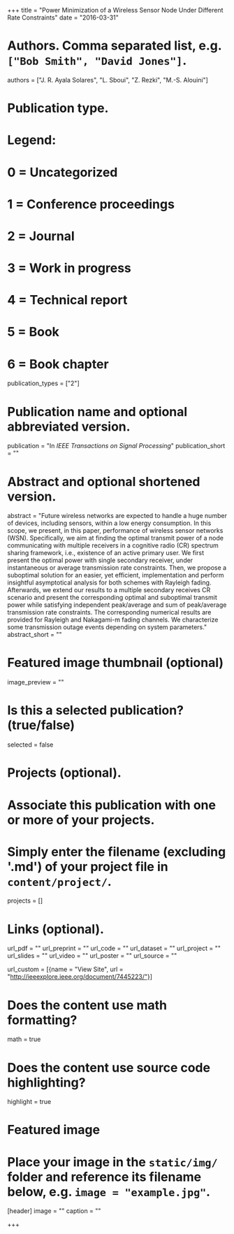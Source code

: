 +++
title = "Power Minimization of a Wireless Sensor Node Under Different Rate Constraints"
date = "2016-03-31"

# Authors. Comma separated list, e.g. `["Bob Smith", "David Jones"]`.
authors = ["J. R. Ayala Solares", "L. Sboui", "Z. Rezki", "M.-S. Alouini"]

# Publication type.
# Legend:
# 0 = Uncategorized
# 1 = Conference proceedings
# 2 = Journal
# 3 = Work in progress
# 4 = Technical report
# 5 = Book
# 6 = Book chapter
publication_types = ["2"]

# Publication name and optional abbreviated version.
publication = "In *IEEE Transactions on Signal Processing*"
publication_short = ""

# Abstract and optional shortened version.
abstract = "Future wireless networks are expected to handle a huge number of devices, including sensors, within a low energy consumption. In this scope, we present, in this paper, performance of wireless sensor networks (WSN). Specifically, we aim at finding the optimal transmit power of a node communicating with multiple receivers in a cognitive radio (CR) spectrum sharing framework, i.e., existence of an active primary user. We first present the optimal power with single secondary receiver, under instantaneous or average transmission rate constraints. Then, we propose a suboptimal solution for an easier, yet efficient, implementation and perform insightful asymptotical analysis for both schemes with Rayleigh fading. Afterwards, we extend our results to a multiple secondary receives CR scenario and present the corresponding optimal and suboptimal transmit power while satisfying independent peak/average and sum of peak/average transmission rate constraints. The corresponding numerical results are provided for Rayleigh and Nakagami-m fading channels. We characterize some transmission outage events depending on system parameters."
abstract_short = ""

# Featured image thumbnail (optional)
image_preview = ""

# Is this a selected publication? (true/false)
selected = false

# Projects (optional).
#   Associate this publication with one or more of your projects.
#   Simply enter the filename (excluding '.md') of your project file in `content/project/`.
projects = []

# Links (optional).
url_pdf = ""
url_preprint = ""
url_code = ""
url_dataset = ""
url_project = ""
url_slides = ""
url_video = ""
url_poster = ""
url_source = ""

url_custom = [{name = "View Site", url = "http://ieeexplore.ieee.org/document/7445223/"}]

# Does the content use math formatting?
math = true

# Does the content use source code highlighting?
highlight = true

# Featured image
# Place your image in the `static/img/` folder and reference its filename below, e.g. `image = "example.jpg"`.
[header]
image = ""
caption = ""

+++
